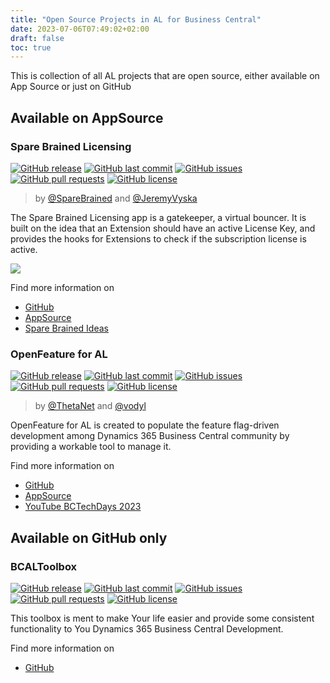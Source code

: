 ```yaml
---
title: "Open Source Projects in AL for Business Central"
date: 2023-07-06T07:49:02+02:00
draft: false
toc: true
---
```


This is collection of all AL projects that are open source, either available on App Source or just on GitHub

## Available on AppSource

### Spare Brained Licensing

[![GitHub release](https://img.shields.io/github/v/release/SpareBrainedIdeas/Spare-Brained-Licensing)](https://github.com/SpareBrainedIdeas/Spare-Brained-Licensing/releases/latest)
[![GitHub last commit](https://img.shields.io/github/last-commit/SpareBrainedIdeas/Spare-Brained-Licensing.svg?logo=github&logoColor=white)](https://github.com/SpareBrainedIdeas/Spare-Brained-Licensing/commits/master)
[![GitHub issues](https://img.shields.io/github/issues-raw/SpareBrainedIdeas/Spare-Brained-Licensing.svg?logo=github&logoColor=white)](https://github.com/SpareBrainedIdeas/Spare-Brained-Licensing/issues)
[![GitHub pull requests](https://img.shields.io/github/issues-pr-raw/SpareBrainedIdeas/Spare-Brained-Licensing.svg?logo=github&logoColor=white)](https://github.com/SpareBrainedIdeas/Spare-Brained-Licensing/pulls)
[![GitHub license](https://img.shields.io/github/license/SpareBrainedIdeas/Spare-Brained-Licensing)](https://github.com/SpareBrainedIdeas/Spare-Brained-Licensing/blob/release/PTE/LICENSE)

> by [@SpareBrained](https://twitter.com/SpareBrained) and [@JeremyVyska](https://twitter.com/JeremyVyska)

The Spare Brained Licensing app is a gatekeeper, a virtual bouncer. It is built on the idea that an Extension should have an active License Key, and provides the hooks for Extensions to check if the subscription license is active.

![](https://camo.githubusercontent.com/2889d7e17613b2dadaab3ab497a647b67069f016fae59a86790439083fd7792a/68747470733a2f2f7370617265627261696e65642e636f6d2f77702d636f6e74656e742f75706c6f6164732f323032312f31312f6c6963656e7365732e706e67)

Find more information on 
- [GitHub](https://github.com/SpareBrainedIdeas/Spare-Brained-Licensing)
- [AppSource](https://appsource.microsoft.com/en-us/product/dynamics-365-business-central/PUBID.sparebrainedideasab1634968562109%7CAID.sparebrainedlicensing%7CPAPPID.5ddd2a5e-1b5f-47b4-b655-88d2c2a9b382-preview?flightCodes=sparebrainedlicensing&tab=DetailsAndSupport)
- [Spare Brained Ideas](https://sparebrained.com/appsource/licensing/)

### OpenFeature for AL

[![GitHub release](https://img.shields.io/github/v/release/thetanz/OpenFeature-al)](https://github.com/thetanz/OpenFeature-al/releases/latest)
[![GitHub last commit](https://img.shields.io/github/last-commit/thetanz/OpenFeature-al.svg?logo=github&logoColor=white)](https://github.com/thetanz/OpenFeature-al/commits/master)
[![GitHub issues](https://img.shields.io/github/issues-raw/thetanz/OpenFeature-al.svg?logo=github&logoColor=white)](https://github.com/thetanz/OpenFeature-al/issues)
[![GitHub pull requests](https://img.shields.io/github/issues-pr-raw/thetanz/OpenFeature-al.svg?logo=github&logoColor=white)](https://github.com/thetanz/OpenFeature-al/pulls)
[![GitHub license](https://img.shields.io/github/license/thetanz/OpenFeature-al)](https://github.com/thetanz/OpenFeature-al/blob/release/PTE/LICENSE)

> by [@ThetaNet](https://twitter.com/ThetaNet) and [@vodyl](https://twitter.com/vodyl)

OpenFeature for AL is created to populate the feature flag-driven development among Dynamics 365 Business Central community by providing a workable tool to manage it.

Find more information on 
- [GitHub](https://github.com/thetanz/OpenFeature-al)
- [AppSource](https://businesscentral.dynamics.com/?filter=%27ID%27%20IS%20%27c42f2379-d7b5-4378-8ce4-9bca293c6189%27&page=2503)
- [YouTube BCTechDays 2023](https://www.youtube.com/watch?v=WAuCfS-vYZ8&list=PLI1l3dMI8xlDeiDCqNYfcAdAKt7fjApCC&index=23)

## Available on GitHub only

### BCALToolbox

[![GitHub release](https://img.shields.io/github/v/release/TheDoubleH/BCALToolbox)](https://github.com/TheDoubleH/BCALToolbox/releases/latest)
[![GitHub last commit](https://img.shields.io/github/last-commit/TheDoubleH/BCALToolbox.svg?logo=github&logoColor=white)](https://github.com/TheDoubleH/BCALToolbox/commits/master)
[![GitHub issues](https://img.shields.io/github/issues-raw/TheDoubleH/BCALToolbox.svg?logo=github&logoColor=white)](https://github.com/TheDoubleH/BCALToolbox/issues)
[![GitHub pull requests](https://img.shields.io/github/issues-pr-raw/TheDoubleH/BCALToolbox.svg?logo=github&logoColor=white)](https://github.com/TheDoubleH/BCALToolbox/pulls)
[![GitHub license](https://img.shields.io/github/license/TheDoubleH/BCALToolbox)](https://github.com/TheDoubleH/BCALToolbox/blob/release/PTE/LICENSE)

This toolbox is ment to make Your life easier and provide some consistent functionality to You Dynamics 365 Business Central Development.

Find more information on 
- [GitHub](https://github.com/TheDoubleH/BCALToolbox)